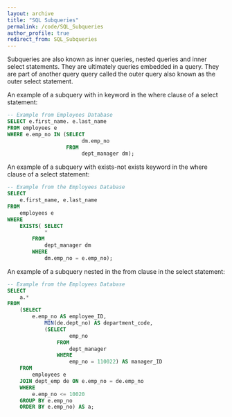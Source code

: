 ```yaml
---
layout: archive
title: "SQL Subqueries"
permalink: /code/SQL_Subqueries
author_profile: true
redirect_from: SQL_Subqueries
---
```


Subqueries are also known as inner queries, nested queries and inner select statements. They are ultimately queries embedded in a query. They are part of another query query called the outer query also known as the outer select statement.

An example of a subquery with in keyword in the where clause of a select statement:

```sql
-- Example from Employees Database
SELECT e.first_name. e.last_name
FROM employees e
WHERE e.emp_no IN (SELECT
						dm.emp_no
				   FROM
					    dept_manager dm);
```

An example of a subquery with exists-not exists keyword in the where clause of a select statement:

```sql
-- Example from the Employees Database
SELECT 
    e.first_name, e.last_name
FROM
    employees e
WHERE
    EXISTS( SELECT 
            *
        FROM
            dept_manager dm
        WHERE
            dm.emp_no = e.emp_no);
```

An example of a subquery nested in the from clause in the select statement:

```sql
-- Example from the Employees Database
SELECT 
    a.*
FROM
    (SELECT 
        e.emp_no AS employee_ID,
            MIN(de.dept_no) AS department_code,
            (SELECT 
                    emp_no
                FROM
                    dept_manager
                WHERE
                    emp_no = 110022) AS manager_ID
    FROM
        employees e
    JOIN dept_emp de ON e.emp_no = de.emp_no
    WHERE
        e.emp_no <= 10020
    GROUP BY e.emp_no
    ORDER BY e.emp_no) AS a;
```